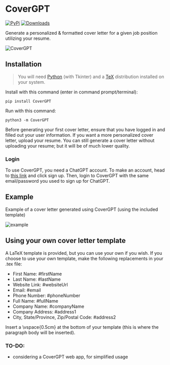 # CoverGPT

[![PyPi](https://img.shields.io/pypi/v/CoverGPT.svg)](https://pypi.python.org/pypi/CoverGPT)
[![Downloads](https://static.pepy.tech/badge/CoverGPT)](https://pypi.python.org/pypi/CoverGPT)

Generate a personalized & formatted cover letter for a given job position utilizing your resume.

![CoverGPT](https://user-images.githubusercontent.com/95328615/218336746-7d12fbac-70a2-4125-b2a5-b93919d66169.png)

## Installation

> You will need [Python](https://www.python.org/downloads/) (with Tkinter) and a [TeX](https://www.tug.org/texlive/) distribution installed on your system.


Install with this command (enter in command prompt/terminal):
```
pip install CoverGPT
```
Run with this command:
```
python3 -m CoverGPT
```

Before generating your first cover letter, ensure that you have logged in and filled out your user information. If you want a more personalized cover letter, upload your resume. You can still generate a cover letter without uploading your resume; but it will be of much lower quality.

### Login
To use CoverGPT, you need a ChatGPT account. To make an account, head to [this link](https://chat.openai.com/chat) and click sign up. Then, login to CoverGPT with the same email/password you used to sign up for ChatGPT.

## Example
Example of a cover letter generated using CoverGPT (using the included template)

![example](https://user-images.githubusercontent.com/95328615/216749052-9fab03dc-f02a-4523-967f-e07f382618b4.png)


## Using your own cover letter template
A LaTeX template is provided, but you can use your own if you wish. If you choose to use your own template, make the following replacements in your .tex file:
- First Name: #firstName
- Last Name: #lastName
- Website Link: #websiteUrl
- Email: #email
- Phone Number: #phoneNumber
- Full Name: #fullName
- Company Name: #companyName
- Company Address: #address1
- City, State/Province, Zip/Postal Code: #address2

Insert a \vspace{0.5cm} at the bottom of your template (this is where the paragraph body will be inserted).

### TO-DO:

- considering a CoverGPT web app, for simplified usage
